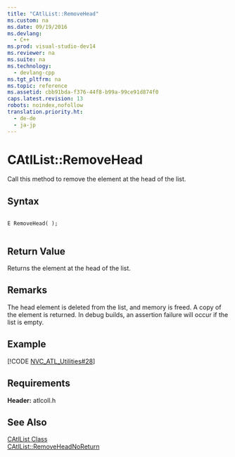 ```yaml
---
title: "CAtlList::RemoveHead"
ms.custom: na
ms.date: 09/19/2016
ms.devlang: 
  - C++
ms.prod: visual-studio-dev14
ms.reviewer: na
ms.suite: na
ms.technology: 
  - devlang-cpp
ms.tgt_pltfrm: na
ms.topic: reference
ms.assetid: cbb91bda-f376-44f8-b99a-99ce91d874f0
caps.latest.revision: 13
robots: noindex,nofollow
translation.priority.ht: 
  - de-de
  - ja-jp
---
```

# CAtlList::RemoveHead
Call this method to remove the element at the head of the list.  
  
## Syntax  
  
```  
  
E RemoveHead( );  
  
```  
  
## Return Value  
 Returns the element at the head of the list.  
  
## Remarks  
 The head element is deleted from the list, and memory is freed. A copy of the element is returned. In debug builds, an assertion failure will occur if the list is empty.  
  
## Example  
 [!CODE [NVC_ATL_Utilities#28](../CodeSnippet/VS_Snippets_Cpp/NVC_ATL_Utilities#28)]  
  
## Requirements  
 **Header:** atlcoll.h  
  
## See Also  
 [CAtlList Class](../vs140/CAtlList-Class.md)   
 [CAtlList::RemoveHeadNoReturn](../vs140/CAtlList--RemoveHeadNoReturn.md)